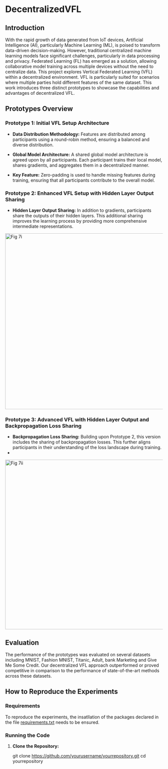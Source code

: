 # DecentralizedVFL

## Introduction

With the rapid growth of data generated from IoT devices, Artificial Intelligence (AI), particularly Machine Learning (ML), is poised to transform data-driven decision-making. However, traditional centralized machine learning models face significant challenges, particularly in data processing and privacy. Federated Learning (FL) has emerged as a solution, allowing collaborative model training across multiple devices without the need to centralize data. This project explores Vertical Federated Learning (VFL) within a decentralized environment. VFL is particularly suited for scenarios where multiple parties hold different features of the same dataset. This work introduces three distinct prototypes to showcase the capabilities and advantages of decentralized VFL.


## Prototypes Overview

### Prototype 1: Initial VFL Setup Architecture
- **Data Distribution Methodology:** Features are distributed among participants using a round-robin method, ensuring a balanced and diverse distribution.

- **Global Model Architecture:** A shared global model architecture is agreed upon by all participants. Each participant trains their local model, shares gradients, and aggregates them in a decentralized manner.
- **Key Feature:** Zero-padding is used to handle missing features during training, ensuring that all participants contribute to the overall model.


 
### Prototype 2: Enhanced VFL Setup with Hidden Layer Output Sharing
- **Hidden Layer Output Sharing:** In addition to gradients, participants share the outputs of their hidden layers. This additional sharing improves the learning process by providing more comprehensive intermediate representations.

<img width="561" alt="Fig 7i" src="https://github.com/user-attachments/assets/aaffa722-849e-43b7-b607-b5310cfa2fd1">

### Prototype 3: Advanced VFL with Hidden Layer Output and Backpropagation Loss Sharing
- **Backpropagation Loss Sharing:** Building upon Prototype 2, this version includes the sharing of backpropagation losses. This further aligns participants in their understanding of the loss landscape during training.
- 
<img width="541" alt="Fig 7ii" src="https://github.com/user-attachments/assets/5080cff7-1fc5-4e2e-bd20-43a488499a85">


## Evaluation

The performance of the prototypes was evaluated on several datasets including MNIST, Fashion MNIST, Titanic, Adult, bank Marketing and Give Me Some Credit. Our decentralized VFL approach outperformed or proved competitive in comparison to the performance of state-of-the-art methods across these datasets.

## How to Reproduce the Experiments

### Requirements
To reproduce the experiments, the insatllation of the packages declared in the file [requirements.txt](https://github.com/SabyasachiBanik/DecentralizedVFL/blob/main/requirements.txt) needs to be ensured.

### Running the Code
1. **Clone the Repository:**
   
   git clone https://github.com/yourusername/yourrepository.git
   cd yourrepository
